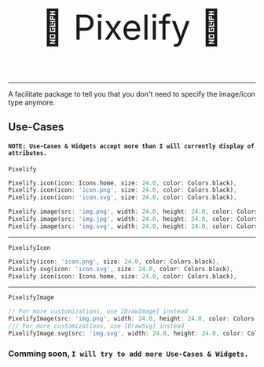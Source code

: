 <p align="center" style="font-size: 5em;">
🚀 Pixelify 🚀
</p>

---

A facilitate package to tell you that you don't need to specify the image/icon type anymore.

## Use-Cases
#### `NOTE: Use-Cases & Widgets accept more than I will currently display of attributes.`

`Pixelify`
```dart
Pixelify.icon(icon: Icons.home, size: 24.0, color: Colors.black),
Pixelify.icon(icon: 'icon.png', size: 24.0, color: Colors.black),
Pixelify.icon(icon: 'icon.svg', size: 24.0, color: Colors.black),
```
```dart
Pixelify.image(src: 'img.png', width: 24.0, height: 24.0, color: Colors.black),
Pixelify.image(src: 'img.jpg', width: 24.0, height: 24.0, color: Colors.black),
Pixelify.image(src: 'img.svg', width: 24.0, height: 24.0, color: Colors.black),
```

---
`PixelifyIcon`
```dart
Pixelify(icon: 'icon.png', size: 24.0, color: Colors.black),
Pixelify.svg(icon: 'icon.svg', size: 24.0, color: Colors.black),
Pixelify.icon(icon: Icons.home, size: 24.0, color: Colors.black),
```

---
`PixelifyImage`
```dart
// For more customizations, use [DrawImage] instead
PixelifyImage(src: 'img.png', width: 24.0, height: 24.0, color: Colors.black),
/// For more customizations, use [DrawSvg] instead
PixelifyImage.svg(src: 'img.svg', width: 24.0, height: 24.0, color: Colors.black),
```

### Comming soon, `I will try to add more Use-Cases & Widgets.`